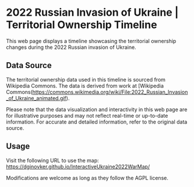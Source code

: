 
# 2022 Russian Invasion of Ukraine | Territorial Ownership Timeline

This web page displays a timeline showcasing the territorial ownership changes during the 2022 Russian invasion of Ukraine.

## Data Source

The territorial ownership data used in this timeline is sourced from Wikipedia Commons. The data is derived from work at [Wikipedia Commons(https://commons.wikimedia.org/wiki/File:2022_Russian_Invasion_of_Ukraine_animated.gif).

Please note that the data visualization and interactivity in this web page are for illustrative purposes and may not reflect real-time or up-to-date information. For accurate and detailed information, refer to the original data source.

## Usage

Visit the following URL to use the map: https://dginovker.github.io/InteractiveUkraine2022WarMap/

Modifications are welcome as long as they follow the AGPL license.

